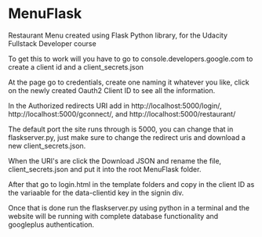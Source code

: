 # MenuFlask
Restaurant Menu created using Flask Python library, for the Udacity Fullstack Developer course

To get this to work will you have to go to console.developers.google.com to create a client id and a client_secrets.json

At the page go to credentials, create one naming it whatever you like, click on the newly created Oauth2 Client ID to see all the information.

In the Authorized redirects URI add in http://localhost:5000/login/, http://localhost:5000/gconnect/, and http://localhost:5000/restaurant/

The default port the site runs through is 5000, you can change that in flaskserver.py, just make sure to change the redirect uris and download a new client_secrets.json.

When the URI's are click the Download JSON and rename the file, client_secrets.json and put it into the root MenuFlask folder.

After that go to login.html in the template folders and copy in the client ID as the variaable for the data-clientid key in the signin div.

Once that is done run the flaskserver.py using python in a terminal and the website will be running with complete database functionality and googleplus authentication.
